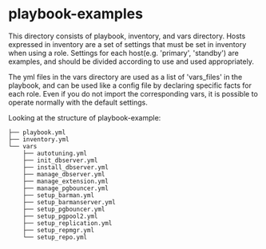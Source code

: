 # playbook-examples

This directory consists of playbook, inventory, and vars directory. Hosts expressed in inventory are a set of settings that must be set in inventory when using a role. Settings for each host(e.g. 'primary', 'standby') are examples, and should be divided according to use and used appropriately.

The yml files in the vars directory are used as a list of 'vars_files' in the playbook, and can be used like a config file by declaring specific facts for each role. Even if you do not import the corresponding vars, it is possible to operate normally with the default settings.

Looking at the structure of playbook-example:

```text
├── playbook.yml
├── inventory.yml
└── vars
    ├── autotuning.yml
    ├── init_dbserver.yml
    ├── install_dbserver.yml
    ├── manage_dbserver.yml
    ├── manage_extension.yml
    ├── manage_pgbouncer.yml
    ├── setup_barman.yml
    ├── setup_barmanserver.yml
    ├── setup_pgbouncer.yml
    ├── setup_pgpool2.yml
    ├── setup_replication.yml
    ├── setup_repmgr.yml
    └── setup_repo.yml
```

